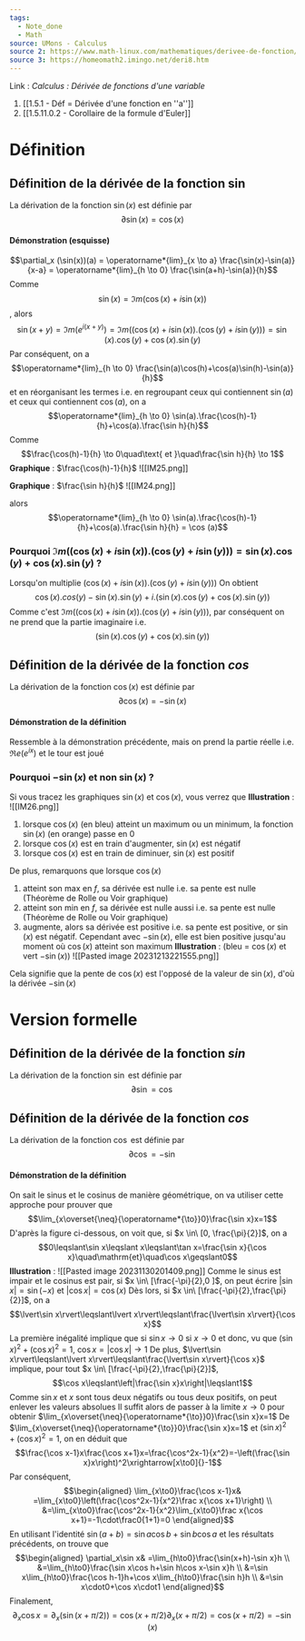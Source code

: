 ```yaml
---
tags:
  - Note_done
  - Math
source: UMons - Calculus
source 2: https://www.math-linux.com/mathematiques/derivee-de-fonction/article/derivee-de-arctan-x
source 3: https://homeomath2.imingo.net/deri8.htm
---
```


Link :
_Calculus : Dérivée de fonctions d'une variable_
1. [[1.5.1 - Déf = Dérivée d'une fonction en ''a'']]
2. [[1.5.11.0.2 - Corollaire de la formule d'Euler]]

# Définition
## Définition de la dérivée de la fonction $\sin$ 
La dérivation de la fonction $\operatorname{sin}(x)$ est définie par $$\partial \operatorname{sin}(x) = \operatorname{cos}(x)$$
#### Démonstration (esquisse)
$$\partial_x (\sin(x))(a) = \operatorname*{lim}_{x \to a} \frac{\sin(x)-\sin(a)}{x-a} = \operatorname*{lim}_{h \to 0} \frac{\sin(a+h)-\sin(a)}{h}$$
Comme $$\sin(x) = \Im m(\cos(x)+i \sin(x))$$, alors $$\sin(x+y) = \Im{m}(e^{i(x+y)}) = \Im{m}((\cos(x)+i\sin(x)).(\cos(y)+i\sin(y))) = \sin(x).\cos(y)+ \cos(x).\sin(y)$$Par conséquent, on a $$\operatorname*{lim}_{h \to 0} \frac{\sin(a)\cos(h)+\cos(a)\sin(h)-\sin(a)}{h}$$ et en réorganisant les termes i.e. en regroupant ceux qui contiennent $\sin(a)$ et ceux qui contiennent $\cos(a)$, on a  $$\operatorname*{lim}_{h \to 0} \sin(a).\frac{\cos(h)-1}{h}+\cos(a).\frac{\sin h}{h}$$ Comme $$\frac{\cos(h)-1}{h} \to 0\quad\text{ et }\quad\frac{\sin h}{h} \to 1$$ 
**Graphique** : $\frac{\cos(h)-1}{h}$ 
![[IM25.png]]

**Graphique** : $\frac{\sin h}{h}$
![[IM24.png]]

alors $$\operatorname*{lim}_{h \to 0} \sin(a).\frac{\cos(h)-1}{h}+\cos(a).\frac{\sin h}{h} = \cos (a)$$ 

### Pourquoi $\Im{m}((\cos(x)+i\sin(x)).(\cos(y)+i\sin(y))) = \sin(x).\cos(y)+ \cos(x).\sin(y)$ ?
Lorsqu'on multiplie $(\cos(x)+i\sin(x)).(\cos(y)+i\sin(y)))$ 
On obtient $$\cos(x).cos(y) - \sin(x).\sin(y)+ i.(\sin(x).\cos(y)+\cos(x).\sin(y))$$Comme c'est $\Im{m}((\cos(x)+i\sin(x)).(\cos(y)+i\sin(y)))$, par conséquent on ne prend que la partie imaginaire i.e. $$(\sin(x).\cos(y)+\cos(x).\sin(y))$$
## Définition de la dérivée de la fonction $cos$ 
La dérivation de la fonction $\operatorname{cos}(x)$ est définie par $$\partial \operatorname{cos}(x) = -\operatorname{sin}(x)$$
#### Démonstration de la définition
Ressemble à la démonstration précédente, mais on prend la partie réelle i.e. $\Re{e}(e^{ix})$ et le tour est joué

### Pourquoi $-\sin(x)$ et non $\sin(x)$ ?
Si vous tracez les graphiques $\sin(x)$ et $\cos(x)$, vous verrez que
**Illustration** :
![[IM26.png]]
1. lorsque $\cos(x)$ (en bleu) atteint un maximum ou un minimum, la fonction $\sin(x)$ (en orange) passe en 0
2. lorsque $\cos(x)$ est en train d'augmenter, $\sin(x)$ est négatif
3. lorsque $\cos(x)$ est en train de diminuer, $\sin(x)$ est positif

De plus, remarquons que lorsque $\cos(x)$ 
1. atteint son max en $f$, sa dérivée est nulle i.e. sa pente est nulle (Théorème de Rolle ou Voir graphique)
2. atteint son min en $f$, sa dérivée est nulle aussi i.e. sa pente est nulle (Théorème de Rolle ou Voir graphique)
3. augmente, alors sa dérivée est positive i.e. sa pente est positive, or $\sin(x)$ est négatif.  Cependant avec $-\sin(x)$, elle est bien positive jusqu'au moment où $\cos(x)$ atteint son maximum
**Illustration** : (bleu = $\cos(x)$ et vert $-\sin(x)$)
![[Pasted image 20231213221555.png]]


Cela signifie que la pente de $\cos(x)$ est l'opposé de la valeur de $\sin(x)$, d'où la dérivée $-\sin(x)$ 


# Version formelle
## Définition de la dérivée de la fonction $sin$ 
La dérivation de la fonction $\operatorname{sin}$ est définie par $$\partial \operatorname{sin} = \operatorname{cos}$$
## Définition de la dérivée de la fonction $cos$ 
La dérivation de la fonction $\operatorname{cos}$ est définie par $$\partial \operatorname{cos} = -\operatorname{sin}$$
#### Démonstration de la définition
On sait le sinus et le cosinus de manière géométrique, on va utiliser cette approche pour prouver que $$\lim_{x\overset{\neq}{\operatorname*{\to}}0}\frac{\sin x}x=1$$
D'après la figure ci-dessous, on voit que, si $x \in\ [0, \frac{\pi}{2}]$, on a $$0\leqslant\sin x\leqslant x\leqslant\tan x=\frac{\sin x}{\cos x}\quad\mathrm{et}\quad\cos x\geqslant0$$
**Illustration** :
![[Pasted image 20231130201409.png]]
Comme le sinus est impair et le cosinus est pair, si $x \in\ [\frac{-\pi}{2},0 ]$, on peut écrire $|\operatorname{sin}x |= \operatorname{sin}(-x)$ et $|\operatorname{cos}x |= \operatorname{cos}(x)$
Dès lors, si $x \in\ [\frac{-\pi}{2},\frac{\pi}{2}]$, on a $$\lvert\sin x\rvert\leqslant\lvert x\rvert\leqslant\frac{\lvert\sin x\rvert}{\cos x}$$
La première inégalité implique que si $\operatorname{sin}x \to 0$ si $x\to 0$ et donc, vu que $(\operatorname{sin}x)^2+(\operatorname{cos}x)^2= 1$,  $\operatorname{cos}x = |\operatorname{cos}x| \to 1$ 
De plus, $\lvert\sin x\rvert\leqslant\lvert x\rvert\leqslant\frac{\lvert\sin x\rvert}{\cos x}$ implique, pour tout $x \in\ [\frac{-\pi}{2},\frac{\pi}{2}]$, $$\cos x\leqslant\left|\frac{\sin x}x\right|\leqslant1$$
Comme $\operatorname{sin}x$ et $x$ sont tous deux négatifs ou tous deux positifs, on peut enlever les valeurs absolues
Il suffit alors de passer à la limite $x\to 0$ pour obtenir $\lim_{x\overset{\neq}{\operatorname*{\to}}0}\frac{\sin x}x=1$
De $\lim_{x\overset{\neq}{\operatorname*{\to}}0}\frac{\sin x}x=1$ et $(\operatorname{sin}x)^2+(\operatorname{cos}x)^2= 1$, on en déduit que $$\frac{\cos x-1}x\frac{\cos x+1}x=\frac{\cos^2x-1}{x^2}=-\left(\frac{\sin x}x\right)^2\xrightarrow[x\to0]{}-1$$
Par conséquent, $$\begin{aligned}
\lim_{x\to0}\frac{\cos x-1}x& =\lim_{x\to0}\left(\frac{\cos^2x-1}{x^2}\frac x{\cos x+1}\right)  \\
&=\lim_{x\to0}\frac{\cos^2x-1}{x^2}\lim_{x\to0}\frac x{\cos x+1}=-1\cdot\frac0{1+1}=0
\end{aligned}$$
En utilisant l'identité $\operatorname{sin}(a+b)= \operatorname{sin}a\operatorname{cos}b+\operatorname{sin}b\operatorname{cos}a$ et les résultats précédents, on trouve que $$\begin{aligned}
\partial_x\sin x& =\lim_{h\to0}\frac{\sin(x+h)-\sin x}h  \\
&=\lim_{h\to0}\frac{\sin x\cos h+\sin h\cos x-\sin x}h \\
&=\sin x\lim_{h\to0}\frac{\cos h-1}h+\cos x\lim_{h\to0}\frac{\sin h}h \\
&=\sin x\cdot0+\cos x\cdot1
\end{aligned}$$
Finalement, $$\partial_x\cos x=\partial_x\big(\sin(x+\pi/2)\big)=\cos(x+\pi/2)\partial_x(x+\pi/2) =\cos(x+\pi /2) = -\sin(x)$$
